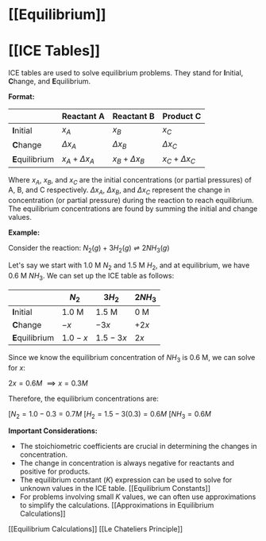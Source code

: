 # [[Equilibrium]]
# [[ICE Tables]]

ICE tables are used to solve equilibrium problems.  They stand for **I**nitial, **C**hange, and **E**quilibrium.

**Format:**

|             | Reactant A | Reactant B | Product C |
|-------------|-------------|-------------|------------|
| **I**nitial  |     $x_A$     |     $x_B$     |      $x_C$    |
| **C**hange   |    $\Delta x_A$   |    $\Delta x_B$   |    $\Delta x_C$  |
| **E**quilibrium| $x_A + \Delta x_A$| $x_B + \Delta x_B$| $x_C + \Delta x_C$|


Where $x_A$, $x_B$, and $x_C$ are the initial concentrations (or partial pressures) of A, B, and C respectively.  $\Delta x_A$, $\Delta x_B$, and $\Delta x_C$ represent the change in concentration (or partial pressure) during the reaction to reach equilibrium.  The equilibrium concentrations are found by summing the initial and change values.


**Example:**

Consider the reaction:  $N_2(g) + 3H_2(g) \rightleftharpoons 2NH_3(g)$

Let's say we start with 1.0 M $N_2$ and 1.5 M $H_2$, and at equilibrium, we have 0.6 M $NH_3$.  We can set up the ICE table as follows:

|             | $N_2$       | $3H_2$      | $2NH_3$     |
|-------------|-------------|-------------|-------------|
| **I**nitial  |  1.0 M      |  1.5 M      |   0 M       |
| **C**hange   |  $-x$       |  $-3x$      |  $+2x$      |
| **E**quilibrium| $1.0 - x$   | $1.5 - 3x$  |   $2x$      |

Since we know the equilibrium concentration of $NH_3$ is 0.6 M, we can solve for $x$:

$2x = 0.6 M$  $\implies x = 0.3 M$

Therefore, the equilibrium concentrations are:

$[N_2 = 1.0 - 0.3 = 0.7 M$
$[H_2 = 1.5 - 3(0.3) = 0.6 M$
$[NH_3 = 0.6 M$


**Important Considerations:**

*   The stoichiometric coefficients are crucial in determining the changes in concentration.
*   The change in concentration is always negative for reactants and positive for products.
*   The equilibrium constant ($K$) expression can be used to solve for unknown values in the ICE table. [[Equilibrium Constants]]
*   For problems involving small $K$ values, we can often use approximations to simplify the calculations. [[Approximations in Equilibrium Calculations]]


[[Equilibrium Calculations]]
[[Le Chateliers Principle]]


